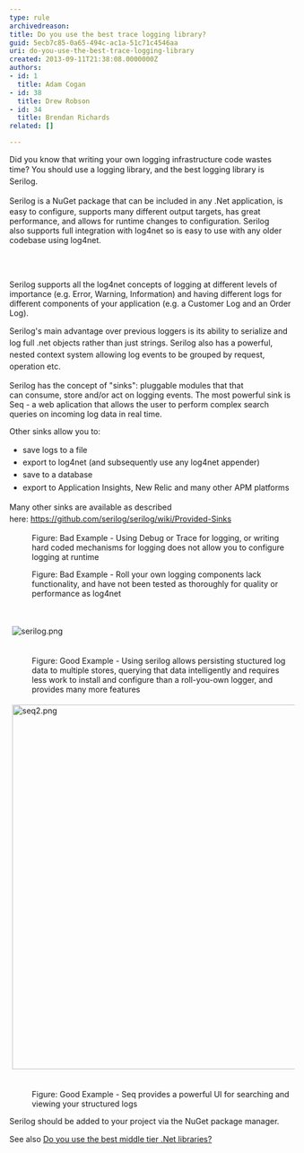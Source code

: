 ```yaml
---
type: rule
archivedreason: 
title: Do you use the best trace logging library?
guid: 5ecb7c85-0a65-494c-ac1a-51c71c4546aa
uri: do-you-use-the-best-trace-logging-library
created: 2013-09-11T21:38:08.0000000Z
authors:
- id: 1
  title: Adam Cogan
- id: 38
  title: Drew Robson
- id: 34
  title: Brendan Richards
related: []

---
```



<p class="p1">Did you know that writing your own logging infrastructure code wastes time? You should use a logging library, and&#160;t<span style="line-height&#58;20.8px;">he best logging library is Serilog.</span></p><p class="p2"><span style="line-height&#58;20.8px;">Serilog&#160;</span>is a NuGet package that can be included in any .Net application, is easy to configure, supports many different output targets, has great performance, and allows for runtime changes to configuration. Serilog also&#160;supports&#160;full integration with log4net so is easy to use with any older codebase using log4net.</p>
<br><excerpt class='endintro'></excerpt><br>
<p class="p1">Serilog supports all the log4net&#160;concepts of logging at different levels of importance (e.g. Error, Warning, Information) and having different logs for different components of your application (e.g. a Customer Log and an Order Log).</p><p class="p1"><span style="line-height&#58;20.8px;">Serilog's main advantage over previous loggers is its ability to serialize and log full .net objects rather than just strings.</span><span style="line-height&#58;20.8px;">&#160;Serilog also has a&#160;powerful, nested context system allowing log events to be grouped by request, operation etc.&#160;</span><br></p><p class="p1">Serilog has the concept of &quot;sinks&quot;&#58; pluggable modules that that can&#160;consume, store and/or act on logging events. The most powerful sink is Seq - a web aplication that allows the user to perform complex search queries&#160;on incoming log data in real time.</p><p class="p1">Other sinks allow you to&#58;</p><ul class="p1"><li><span style="line-height&#58;1.6;">​save logs to a file</span><br></li><li><span style="line-height&#58;1.6;">export to log4net (and subsequently use any log4net appender)</span></li><li><span style="line-height&#58;1.6;">save to a&#160;database</span></li><li><span style="line-height&#58;1.6;">export to Application Insights, New Relic and many other APM platforms<br></span></li></ul><div><span style="line-height&#58;20.8px;">Many other sinks are available as described here&#58;&#160;<a href="https&#58;//github.com/serilog/serilog/wiki/Provided-Sinks">https&#58;//github.com/serilog/serilog/wiki/Provided-Sinks​</a> <img title="You are now leaving SSW" src="/Style%20Library/SSW/CoreImages/external.gif" alt="" /></span></div><dl class="badImage"><dt><img src="/PublishingImages/trace-logging-bad.jpg" alt="" /></dt><dd>Figure&#58; Bad Example - Using Debug or Trace for logging, or writing hard coded mechanisms for logging does not allow you to configure logging at runtime</dd></dl><dl class="badImage"><dt><img src="/PublishingImages/trace-logging-bad-2.jpg" alt="" /></dt><dd>Figure&#58; Bad Example - Roll your own logging components lack functionality, and have not been tested as thoroughly for quality or performance as log4net</dd><p class="ssw15-rteElement-P">​<br></p><p class="ssw15-rteElement-P"><img alt="serilog.png" src="/PublishingImages/serilog.png" style="margin&#58;5px;" /><br>&#160;</p></dl><dl class="goodImage"><dt></dt><dd>Figure&#58; Good Example - Using serilog&#160;allows persisting stuctured&#160;log data to multiple
stores, querying that data intelligently&#160;and&#160;requires less work to install and configure than a roll-you-own logger, and provides many more features</dd><p class="ssw15-rteElement-P"><img alt="seq2.png" src="/PublishingImages/seq2.png" style="margin&#58;5px;width&#58;650px;" /><br>&#160;</p><dd>Figure&#58; Good Example - Seq provides a powerful UI for searching and viewing your structured logs</dd></dl>

<p>Serilog&#160;should be added to your project via the NuGet package manager.</p><p>See also&#160;<a href="/_layouts/15/FIXUPREDIRECT.ASPX?WebId=3dfc0e07-e23a-4cbb-aac2-e778b71166a2&amp;TermSetId=07da3ddf-0924-4cd2-a6d4-a4809ae20160&amp;TermId=9ea489f4-032b-4e5b-a0e0-df5a0c3148fe" style="line-height&#58;20.8px;">Do you use the best middle tier .Net libraries?</a><span style="line-height&#58;20.8px;">&#160;</span><br></p>



